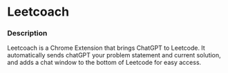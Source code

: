 # Leetcoach

### Description
Leetcoach is a Chrome Extension that brings ChatGPT to Leetcode. It automatically sends chatGPT your problem statement and current solution, and adds a chat window to the bottom of Leetcode for easy access.
